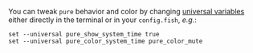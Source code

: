 
You can tweak `pure` behavior and color by changing [universal variables](https://fishshell.com/docs/current/tutorial.html#tut_universal) either directly in the terminal or in your `config.fish`, _e.g._:

```shell
set --universal pure_show_system_time true
set --universal pure_color_system_time pure_color_mute
```
